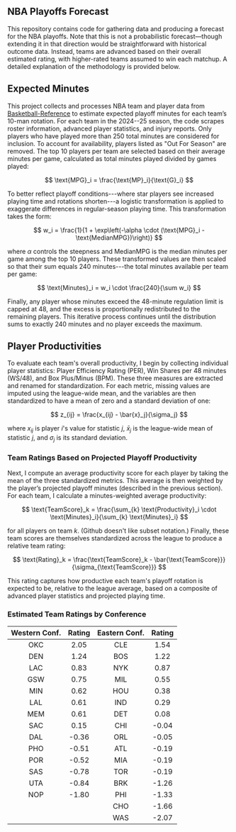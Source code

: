 
## NBA Playoffs Forecast

This repository contains code for gathering data and producing a forecast for the NBA playoffs. Note that this is not a probabilistic forecast—though extending it in that direction would be straightforward with historical outcome data. Instead, teams are advanced based on their overall estimated rating, with higher-rated teams assumed to win each matchup. A detailed explanation of the methodology is provided below.

## Expected Minutes

This project collects and processes NBA team and player data from [Basketball-Reference](https://www.basketball-reference.com) to estimate expected playoff minutes for each team’s 10-man rotation. For each team in the 2024--25 season, the code scrapes roster information, advanced player statistics, and injury reports. Only players who have played more than 250 total minutes are considered for inclusion. To account for availability, players listed as "Out For Season" are removed. The top 10 players per team are selected based on their average minutes per game, calculated as total minutes played divided by games played:

$$
\text{MPG}_i = \frac{\text{MP}_i}{\text{G}_i}
$$

To better reflect playoff conditions---where star players see increased playing time and rotations shorten---a logistic transformation is applied to exaggerate differences in regular-season playing time. This transformation takes the form:

$$
w_i = \frac{1}{1 + \exp\left(-\alpha \cdot (\text{MPG}_i - \text{MedianMPG})\right)}
$$

where $\alpha$ controls the steepness and $\text{MedianMPG}$ is the median minutes per game among the top 10 players. These transformed values are then scaled so that their sum equals 240 minutes---the total minutes available per team per game:

$$
\text{Minutes}_i = w_i \cdot \frac{240}{\sum w_i}
$$

Finally, any player whose minutes exceed the 48-minute regulation limit is capped at 48, and the excess is proportionally redistributed to the remaining players. This iterative process continues until the distribution sums to exactly 240 minutes and no player exceeds the maximum.

## Player Productivities

To evaluate each team's overall productivity, I begin by collecting individual player statistics: Player Efficiency Rating (PER), Win Shares per 48 minutes (WS/48), and Box Plus/Minus (BPM). These three measures are extracted and renamed for standardization. For each metric, missing values are imputed using the league-wide mean, and the variables are then standardized to have a mean of zero and a standard deviation of one:

$$
z_{ij} = \frac{x_{ij} - \bar{x}_j}{\sigma_j}
$$

where $x_{ij}$ is player $i$'s value for statistic $j$, $\bar{x}_j$ is the league-wide mean of statistic $j$, and $\sigma_j$ is its standard deviation.

### Team Ratings Based on Projected Playoff Productivity

Next, I compute an average productivity score for each player by taking the mean of the three standardized metrics. This average is then weighted by the player’s projected playoff minutes (described in the previous section). For each team, I calculate a minutes-weighted average productivity:

$$
\text{TeamScore}_k = \frac{\sum_{k} \text{Productivity}_i \cdot \text{Minutes}_i}{\sum_{k} \text{Minutes}_i}
$$

for all players on team $k$. (Github doesn't like subset notation.) Finally, these team scores are themselves standardized across the league to produce a relative team rating:

$$
\text{Rating}_k = \frac{\text{TeamScore}_k - \bar{\text{TeamScore}}}{\sigma_{\text{TeamScore}}}
$$

This rating captures how productive each team's playoff rotation is expected to be, relative to the league average, based on a composite of advanced player statistics and projected playing time.

### Estimated Team Ratings by Conference

| Western Conf. | Rating | Eastern Conf. | Rating |
|:-------------:|:------:|:-------------:|:------:|
| OKC           |  2.05  | CLE           |  1.54  |
| DEN           |  1.24  | BOS           |  1.22  |
| LAC           |  0.83  | NYK           |  0.87  |
| GSW           |  0.75  | MIL           |  0.55  |
| MIN           |  0.62  | HOU           |  0.38  |
| LAL           |  0.61  | IND           |  0.29  |
| MEM           |  0.61  | DET           |  0.08  |
| SAC           |  0.15  | CHI           | -0.04  |
| DAL           | -0.36  | ORL           | -0.05  |
| PHO           | -0.51  | ATL           | -0.19  |
| POR           | -0.52  | MIA           | -0.19  |
| SAS           | -0.78  | TOR           | -0.19  |
| UTA           | -0.84  | BRK           | -1.26  |
| NOP           | -1.80  | PHI           | -1.33  |
|               |        | CHO           | -1.66  |
|               |        | WAS           | -2.07  |
